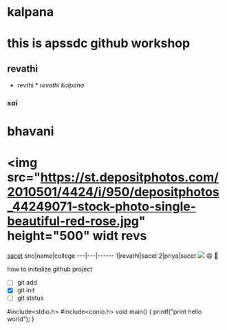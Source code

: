 # kalpana
# this is apssdc github workshop
## revathi
* revthi *
*revathi*
_kalpana_
### *sai*
# bhavani
<img src="https://st.depositphotos.com/2010501/4424/i/950/depositphotos_44249071-stock-photo-single-beautiful-red-rose.jpg" height="500" widt
revs
=======
[sacet](http://sacet.ac.in)
sno|name|college
---|---|------
1|revathi|sacet
2|priya|sacet
<img src=https://images-na.ssl-images-amazon.com/images/I/81A%2BqqYaYFL._SX450_.jpg>
:smile:
:camel:


   how to initialize github project
   - [ ] git add
   - [x] git init
   - [ ] git status
   
   #include<stdio.h>
   #include<conio.h>
   void main()
   {
   printf("print hello world");
   }
 


